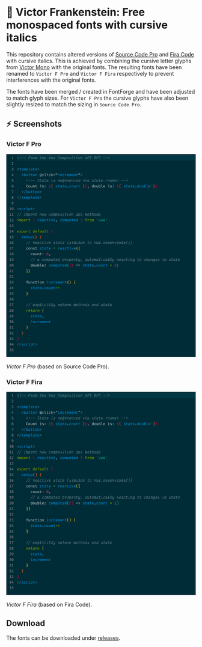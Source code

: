 # 🧟 Victor Frankenstein: Free monospaced fonts with cursive italics

This repository contains altered versions of [Source Code Pro](https://github.com/adobe-fonts/source-code-pro) and [Fira Code](https://github.com/tonsky/FiraCode/) with cursive italics. This is achieved by combining the cursive letter glyphs from [Victor Mono](https://github.com/rubjo/victor-mono/) with the original fonts. The resulting fonts have been renamed to `Victor F Pro` and `Victor F Fira` respectively to prevent interferences with the original fonts.

The fonts have been merged / created in FontForge and have been adjusted to match glyph sizes. For `Victor F Pro` the cursive glyphs have also been slightly resized to match the sizing in `Source Code Pro`.

## ⚡️ Screenshots

### Victor F Pro

![Screenshot of Source Code Victor](img/victor_f_pro.png)

*Victor F Pro* (based on Source Code Pro).



### Victor F Fira

![Screenshot of Victor F Fira](img/victor_f_fira.png)

*Victor F Fira* (based on Fira Code).



## Download

The fonts can be downloaded under [releases](http://github.com/jansim/victor-frankenstein/releases).

